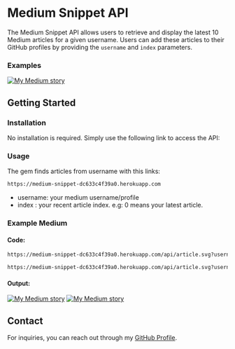 

# Medium Snippet API

The Medium Snippet API allows users to retrieve and display the latest 10 Medium articles for a given username. Users can add these articles to their GitHub profiles by providing the `username` and `index` parameters.


### Examples

[![My Medium story](https://medium-snippet-dc633c4f39a0.herokuapp.com/api/article.svg?username=@codescaptain&index=0)](#)

## Getting Started

### Installation
No installation is required. Simply use the following link to access the API:

### Usage
The gem finds articles from username with this links:

```html
https://medium-snippet-dc633c4f39a0.herokuapp.com
```

- username: your medium username/profile
- index : your recent article index. e.g: 0 means your latest article.

### Example Medium

#### Code:

```html
https://medium-snippet-dc633c4f39a0.herokuapp.com/api/article.svg?username=@codescaptain&index=1

https://medium-snippet-dc633c4f39a0.herokuapp.com/api/article.svg?username=@codescaptain&index=0
```
#### Output:
[![My Medium story](https://medium-snippet-dc633c4f39a0.herokuapp.com/api/article.svg?username=@codescaptain&index=1)](#)
[![My Medium story](https://medium-snippet-dc633c4f39a0.herokuapp.com/api/article.svg?username=@codescaptain&index=0)](#)



## Contact

For inquiries, you can reach out through my [GitHub Profile](https://github.com/codescaptain).
